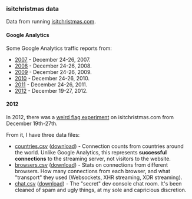 ### isitchristmas data

Data from running [isitchristmas.com](http://isitchristmas.com).

#### Google Analytics

Some Google Analytics traffic reports from:

* [2007](http://isitchristmas.io/data/google-analytics/2007.pdf) - December 24-26, 2007.
* [2008](http://isitchristmas.io/data/google-analytics/2007.pdf) - December 24-26, 2008.
* [2009](http://isitchristmas.io/data/google-analytics/2007.pdf) - December 24-26, 2009.
* [2010](http://isitchristmas.io/data/google-analytics/2007.pdf) - December 24-26, 2010.
* [2011](http://isitchristmas.io/data/google-analytics/2007.pdf) - December 24-26, 2011.
* [2012](http://isitchristmas.io/data/google-analytics/2007.pdf) - December 19-27, 2012.

#### 2012

In 2012, there was a [weird flag experiment](https://konklone.com/post/isitchristmas-dot-com-2012) on isitchristmas.com from December 19th-27th.

From it, I have three data files:

* [countries.csv](2012/countries.csv) ([download](http://isitchristmas.io/data/2012/countries.csv)) - Connection counts from countries around the world. Unlike Google Analytics, this represents **successful connections** to the streaming server, not visitors to the website.
* [browsers.csv](2012/browsers.csv) ([download](http://isitchristmas.io/data/2012/browsers.csv)) - Stats on connections from different browsers. How many connections from each browser, and what "transport" they used (Websockets, XHR streaming, XDR streaming).
* [chat.csv](2012/chat.csv) ([download](http://isitchristmas.io/data/2012/chat.csv)) - The "secret" dev console chat room. It's been cleaned of spam and ugly things, at my sole and capricious discretion.
